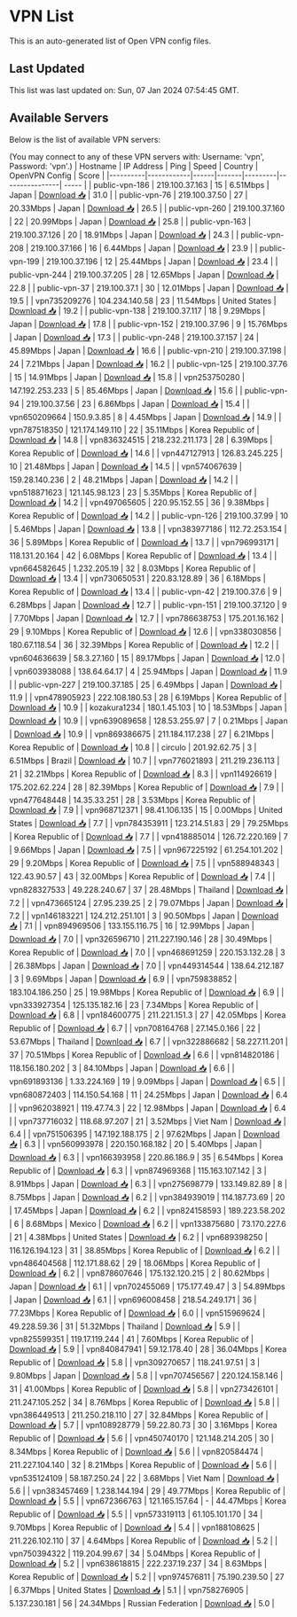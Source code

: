 # VPN List

This is an auto-generated list of Open VPN config files.

## Last Updated

This list was last updated on: Sun, 07 Jan 2024 07:54:45 GMT.

## Available Servers

Below is the list of available VPN servers:

(You may connect to any of these VPN servers with: Username: 'vpn', Password: 'vpn'.)
| Hostname | IP Address | Ping | Speed | Country | OpenVPN Config | Score |
|----------|------------|------|-------|---------|----------------| ----- |
| public-vpn-186 | 219.100.37.163 | 15 | 6.51Mbps | Japan | [Download 📥](./configs/server_0_JP.ovpn) | 31.0 |
| public-vpn-76 | 219.100.37.50 | 27 | 20.33Mbps | Japan | [Download 📥](./configs/server_1_JP.ovpn) | 26.5 |
| public-vpn-260 | 219.100.37.160 | 22 | 20.99Mbps | Japan | [Download 📥](./configs/server_2_JP.ovpn) | 25.8 |
| public-vpn-163 | 219.100.37.126 | 20 | 18.91Mbps | Japan | [Download 📥](./configs/server_3_JP.ovpn) | 24.3 |
| public-vpn-208 | 219.100.37.166 | 16 | 6.44Mbps | Japan | [Download 📥](./configs/server_4_JP.ovpn) | 23.9 |
| public-vpn-199 | 219.100.37.196 | 12 | 25.44Mbps | Japan | [Download 📥](./configs/server_5_JP.ovpn) | 23.4 |
| public-vpn-244 | 219.100.37.205 | 28 | 12.65Mbps | Japan | [Download 📥](./configs/server_6_JP.ovpn) | 22.8 |
| public-vpn-37 | 219.100.37.1 | 30 | 12.01Mbps | Japan | [Download 📥](./configs/server_7_JP.ovpn) | 19.5 |
| vpn735209276 | 104.234.140.58 | 23 | 11.54Mbps | United States | [Download 📥](./configs/server_8_US.ovpn) | 19.2 |
| public-vpn-138 | 219.100.37.117 | 18 | 9.29Mbps | Japan | [Download 📥](./configs/server_9_JP.ovpn) | 17.8 |
| public-vpn-152 | 219.100.37.96 | 9 | 15.76Mbps | Japan | [Download 📥](./configs/server_10_JP.ovpn) | 17.3 |
| public-vpn-248 | 219.100.37.157 | 24 | 45.89Mbps | Japan | [Download 📥](./configs/server_11_JP.ovpn) | 16.6 |
| public-vpn-210 | 219.100.37.198 | 24 | 7.21Mbps | Japan | [Download 📥](./configs/server_12_JP.ovpn) | 16.2 |
| public-vpn-125 | 219.100.37.76 | 15 | 14.91Mbps | Japan | [Download 📥](./configs/server_13_JP.ovpn) | 15.8 |
| vpn253750280 | 147.192.253.233 | 5 | 85.46Mbps | Japan | [Download 📥](./configs/server_14_JP.ovpn) | 15.6 |
| public-vpn-94 | 219.100.37.56 | 23 | 6.86Mbps | Japan | [Download 📥](./configs/server_15_JP.ovpn) | 15.4 |
| vpn650209664 | 150.9.3.85 | 8 | 4.45Mbps | Japan | [Download 📥](./configs/server_16_JP.ovpn) | 14.9 |
| vpn787518350 | 121.174.149.110 | 22 | 35.11Mbps | Korea Republic of | [Download 📥](./configs/server_17_KR.ovpn) | 14.8 |
| vpn836324515 | 218.232.211.173 | 28 | 6.39Mbps | Korea Republic of | [Download 📥](./configs/server_18_KR.ovpn) | 14.6 |
| vpn447127913 | 126.83.245.225 | 10 | 21.48Mbps | Japan | [Download 📥](./configs/server_19_JP.ovpn) | 14.5 |
| vpn574067639 | 159.28.140.236 | 2 | 48.21Mbps | Japan | [Download 📥](./configs/server_20_JP.ovpn) | 14.2 |
| vpn518871623 | 121.145.98.123 | 23 | 5.35Mbps | Korea Republic of | [Download 📥](./configs/server_21_KR.ovpn) | 14.2 |
| vpn497065605 | 220.95.152.55 | 36 | 9.38Mbps | Korea Republic of | [Download 📥](./configs/server_22_KR.ovpn) | 14.2 |
| public-vpn-126 | 219.100.37.99 | 10 | 5.46Mbps | Japan | [Download 📥](./configs/server_23_JP.ovpn) | 13.8 |
| vpn383977186 | 112.72.253.154 | 36 | 5.89Mbps | Korea Republic of | [Download 📥](./configs/server_24_KR.ovpn) | 13.7 |
| vpn796993171 | 118.131.20.164 | 42 | 6.08Mbps | Korea Republic of | [Download 📥](./configs/server_25_KR.ovpn) | 13.4 |
| vpn664582645 | 1.232.205.19 | 32 | 8.03Mbps | Korea Republic of | [Download 📥](./configs/server_26_KR.ovpn) | 13.4 |
| vpn730650531 | 220.83.128.89 | 36 | 6.18Mbps | Korea Republic of | [Download 📥](./configs/server_27_KR.ovpn) | 13.4 |
| public-vpn-42 | 219.100.37.6 | 9 | 6.28Mbps | Japan | [Download 📥](./configs/server_28_JP.ovpn) | 12.7 |
| public-vpn-151 | 219.100.37.120 | 9 | 7.70Mbps | Japan | [Download 📥](./configs/server_29_JP.ovpn) | 12.7 |
| vpn786638753 | 175.201.16.162 | 29 | 9.10Mbps | Korea Republic of | [Download 📥](./configs/server_30_KR.ovpn) | 12.6 |
| vpn338030856 | 180.67.118.54 | 36 | 32.39Mbps | Korea Republic of | [Download 📥](./configs/server_31_KR.ovpn) | 12.2 |
| vpn604636639 | 58.3.27.160 | 15 | 89.17Mbps | Japan | [Download 📥](./configs/server_32_JP.ovpn) | 12.0 |
| vpn603938088 | 138.64.64.17 | 4 | 25.94Mbps | Japan | [Download 📥](./configs/server_33_JP.ovpn) | 11.9 |
| public-vpn-227 | 219.100.37.185 | 25 | 6.49Mbps | Japan | [Download 📥](./configs/server_34_JP.ovpn) | 11.9 |
| vpn478905923 | 222.108.180.53 | 28 | 6.19Mbps | Korea Republic of | [Download 📥](./configs/server_35_KR.ovpn) | 10.9 |
| kozakura1234 | 180.1.45.103 | 10 | 18.53Mbps | Japan | [Download 📥](./configs/server_36_JP.ovpn) | 10.9 |
| vpn639089658 | 128.53.255.97 | 7 | 0.21Mbps | Japan | [Download 📥](./configs/server_37_JP.ovpn) | 10.9 |
| vpn869386675 | 211.184.117.238 | 27 | 6.21Mbps | Korea Republic of | [Download 📥](./configs/server_38_KR.ovpn) | 10.8 |
| circulo | 201.92.62.75 | 3 | 6.51Mbps | Brazil | [Download 📥](./configs/server_39_BR.ovpn) | 10.7 |
| vpn776021893 | 211.219.236.113 | 21 | 32.21Mbps | Korea Republic of | [Download 📥](./configs/server_40_KR.ovpn) | 8.3 |
| vpn114926619 | 175.202.62.224 | 28 | 82.39Mbps | Korea Republic of | [Download 📥](./configs/server_41_KR.ovpn) | 7.9 |
| vpn477648448 | 14.35.33.251 | 28 | 3.53Mbps | Korea Republic of | [Download 📥](./configs/server_42_KR.ovpn) | 7.9 |
| vpn968712371 | 98.41.106.135 | 15 | 0.00Mbps | United States | [Download 📥](./configs/server_43_US.ovpn) | 7.7 |
| vpn784353911 | 123.214.51.83 | 29 | 79.25Mbps | Korea Republic of | [Download 📥](./configs/server_44_KR.ovpn) | 7.7 |
| vpn418885014 | 126.72.220.169 | 7 | 9.66Mbps | Japan | [Download 📥](./configs/server_45_JP.ovpn) | 7.5 |
| vpn967225192 | 61.254.101.202 | 29 | 9.20Mbps | Korea Republic of | [Download 📥](./configs/server_46_KR.ovpn) | 7.5 |
| vpn588948343 | 122.43.90.57 | 43 | 32.00Mbps | Korea Republic of | [Download 📥](./configs/server_47_KR.ovpn) | 7.4 |
| vpn828327533 | 49.228.240.67 | 37 | 28.48Mbps | Thailand | [Download 📥](./configs/server_48_TH.ovpn) | 7.2 |
| vpn473665124 | 27.95.239.25 | 2 | 79.07Mbps | Japan | [Download 📥](./configs/server_49_JP.ovpn) | 7.2 |
| vpn146183221 | 124.212.251.101 | 3 | 90.50Mbps | Japan | [Download 📥](./configs/server_50_JP.ovpn) | 7.1 |
| vpn894969506 | 133.155.116.75 | 16 | 12.99Mbps | Japan | [Download 📥](./configs/server_51_JP.ovpn) | 7.0 |
| vpn326596710 | 211.227.190.146 | 28 | 30.49Mbps | Korea Republic of | [Download 📥](./configs/server_52_KR.ovpn) | 7.0 |
| vpn468691259 | 220.153.132.28 | 3 | 26.38Mbps | Japan | [Download 📥](./configs/server_53_JP.ovpn) | 7.0 |
| vpn449314544 | 138.64.212.187 | 3 | 9.69Mbps | Japan | [Download 📥](./configs/server_54_JP.ovpn) | 6.9 |
| vpn759838852 | 183.104.186.250 | 25 | 19.98Mbps | Korea Republic of | [Download 📥](./configs/server_55_KR.ovpn) | 6.9 |
| vpn333927354 | 125.135.182.16 | 23 | 7.34Mbps | Korea Republic of | [Download 📥](./configs/server_56_KR.ovpn) | 6.8 |
| vpn184600775 | 211.221.151.3 | 27 | 42.05Mbps | Korea Republic of | [Download 📥](./configs/server_57_KR.ovpn) | 6.7 |
| vpn708164768 | 27.145.0.166 | 22 | 53.67Mbps | Thailand | [Download 📥](./configs/server_58_TH.ovpn) | 6.7 |
| vpn322886682 | 58.227.11.201 | 37 | 70.51Mbps | Korea Republic of | [Download 📥](./configs/server_59_KR.ovpn) | 6.6 |
| vpn814820186 | 118.156.180.202 | 3 | 84.10Mbps | Japan | [Download 📥](./configs/server_60_JP.ovpn) | 6.6 |
| vpn691893136 | 1.33.224.169 | 19 | 9.09Mbps | Japan | [Download 📥](./configs/server_61_JP.ovpn) | 6.5 |
| vpn680872403 | 114.150.54.168 | 11 | 24.25Mbps | Japan | [Download 📥](./configs/server_62_JP.ovpn) | 6.4 |
| vpn962038921 | 119.47.74.3 | 22 | 12.98Mbps | Japan | [Download 📥](./configs/server_63_JP.ovpn) | 6.4 |
| vpn737716032 | 118.68.97.207 | 21 | 3.52Mbps | Viet Nam | [Download 📥](./configs/server_64_VN.ovpn) | 6.4 |
| vpn751506395 | 147.192.188.175 | 2 | 97.62Mbps | Japan | [Download 📥](./configs/server_65_JP.ovpn) | 6.3 |
| vpn560993978 | 220.150.168.182 | 20 | 5.40Mbps | Japan | [Download 📥](./configs/server_66_JP.ovpn) | 6.3 |
| vpn166393958 | 220.86.186.9 | 35 | 6.54Mbps | Korea Republic of | [Download 📥](./configs/server_67_KR.ovpn) | 6.3 |
| vpn874969368 | 115.163.107.142 | 3 | 8.91Mbps | Japan | [Download 📥](./configs/server_68_JP.ovpn) | 6.3 |
| vpn275698779 | 133.149.82.89 | 8 | 8.75Mbps | Japan | [Download 📥](./configs/server_69_JP.ovpn) | 6.2 |
| vpn384939019 | 114.187.73.69 | 20 | 17.45Mbps | Japan | [Download 📥](./configs/server_70_JP.ovpn) | 6.2 |
| vpn824158593 | 189.223.58.202 | 6 | 8.68Mbps | Mexico | [Download 📥](./configs/server_71_MX.ovpn) | 6.2 |
| vpn133875680 | 73.170.227.6 | 21 | 4.38Mbps | United States | [Download 📥](./configs/server_72_US.ovpn) | 6.2 |
| vpn689398250 | 116.126.194.123 | 31 | 38.85Mbps | Korea Republic of | [Download 📥](./configs/server_73_KR.ovpn) | 6.2 |
| vpn486404568 | 112.171.88.62 | 29 | 18.06Mbps | Korea Republic of | [Download 📥](./configs/server_74_KR.ovpn) | 6.2 |
| vpn878607646 | 175.132.120.215 | 2 | 80.62Mbps | Japan | [Download 📥](./configs/server_75_JP.ovpn) | 6.1 |
| vpn702455069 | 175.177.49.47 | 3 | 54.89Mbps | Japan | [Download 📥](./configs/server_76_JP.ovpn) | 6.1 |
| vpn696008458 | 218.54.249.171 | 36 | 77.23Mbps | Korea Republic of | [Download 📥](./configs/server_77_KR.ovpn) | 6.0 |
| vpn515969624 | 49.228.59.36 | 31 | 51.32Mbps | Thailand | [Download 📥](./configs/server_78_TH.ovpn) | 5.9 |
| vpn825599351 | 119.17.119.244 | 41 | 7.60Mbps | Korea Republic of | [Download 📥](./configs/server_79_KR.ovpn) | 5.9 |
| vpn840847941 | 59.12.178.40 | 28 | 36.04Mbps | Korea Republic of | [Download 📥](./configs/server_80_KR.ovpn) | 5.8 |
| vpn309270657 | 118.241.97.51 | 3 | 9.80Mbps | Japan | [Download 📥](./configs/server_81_JP.ovpn) | 5.8 |
| vpn707456567 | 220.124.158.146 | 31 | 41.00Mbps | Korea Republic of | [Download 📥](./configs/server_82_KR.ovpn) | 5.8 |
| vpn273426101 | 211.247.105.252 | 34 | 8.76Mbps | Korea Republic of | [Download 📥](./configs/server_83_KR.ovpn) | 5.8 |
| vpn386449513 | 211.250.218.110 | 27 | 32.84Mbps | Korea Republic of | [Download 📥](./configs/server_84_KR.ovpn) | 5.7 |
| vpn108928779 | 59.22.80.73 | 30 | 3.16Mbps | Korea Republic of | [Download 📥](./configs/server_85_KR.ovpn) | 5.6 |
| vpn450740170 | 121.148.214.205 | 30 | 8.34Mbps | Korea Republic of | [Download 📥](./configs/server_86_KR.ovpn) | 5.6 |
| vpn820584474 | 211.227.104.140 | 32 | 8.21Mbps | Korea Republic of | [Download 📥](./configs/server_87_KR.ovpn) | 5.6 |
| vpn535124109 | 58.187.250.24 | 22 | 3.68Mbps | Viet Nam | [Download 📥](./configs/server_88_VN.ovpn) | 5.6 |
| vpn383457469 | 1.238.144.194 | 29 | 49.77Mbps | Korea Republic of | [Download 📥](./configs/server_89_KR.ovpn) | 5.5 |
| vpn672366763 | 121.165.157.64 | - | 44.47Mbps | Korea Republic of | [Download 📥](./configs/server_90_KR.ovpn) | 5.5 |
| vpn573319113 | 61.105.101.170 | 34 | 9.70Mbps | Korea Republic of | [Download 📥](./configs/server_91_KR.ovpn) | 5.4 |
| vpn188108625 | 211.226.102.110 | 37 | 4.64Mbps | Korea Republic of | [Download 📥](./configs/server_92_KR.ovpn) | 5.2 |
| vpn750394322 | 119.204.99.67 | 34 | 5.04Mbps | Korea Republic of | [Download 📥](./configs/server_93_KR.ovpn) | 5.2 |
| vpn638618815 | 222.237.19.237 | 34 | 8.63Mbps | Korea Republic of | [Download 📥](./configs/server_94_KR.ovpn) | 5.2 |
| vpn974576811 | 75.190.239.50 | 27 | 6.37Mbps | United States | [Download 📥](./configs/server_95_US.ovpn) | 5.1 |
| vpn758276905 | 5.137.230.181 | 56 | 24.34Mbps | Russian Federation | [Download 📥](./configs/server_96_RU.ovpn) | 5.0 |
